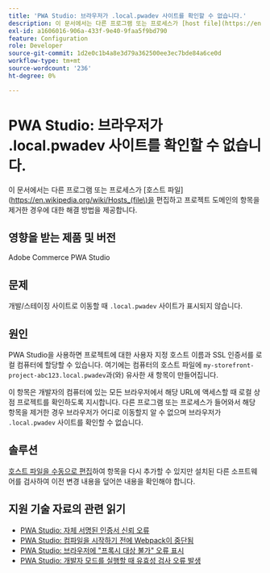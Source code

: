 ```yaml
---
title: 'PWA Studio: 브라우저가 .local.pwadev 사이트를 확인할 수 없습니다.'
description: 이 문서에서는 다른 프로그램 또는 프로세스가 [host file](https://en.wikipedia.org/wiki/Hosts_(file\)을 편집하고 프로젝트 도메인의 항목을 제거한 경우에 대한 해결 방법을 제공합니다.
exl-id: a1606016-906a-433f-9e40-9faa5f9bd790
feature: Configuration
role: Developer
source-git-commit: 1d2e0c1b4a8e3d79a362500ee3ec7bde84a6ce0d
workflow-type: tm+mt
source-wordcount: '236'
ht-degree: 0%

---
```


# PWA Studio: 브라우저가 .local.pwadev 사이트를 확인할 수 없습니다.

이 문서에서는 다른 프로그램 또는 프로세스가 [호스트 파일](https://en.wikipedia.org/wiki/Hosts_(file\)을 편집하고 프로젝트 도메인의 항목을 제거한 경우에 대한 해결 방법을 제공합니다.

## 영향을 받는 제품 및 버전

Adobe Commerce PWA Studio

## 문제

개발/스테이징 사이트로 이동할 때 `.local.pwadev` 사이트가 표시되지 않습니다.

## 원인

PWA Studio을 사용하면 프로젝트에 대한 사용자 지정 호스트 이름과 SSL 인증서를 로컬 컴퓨터에 할당할 수 있습니다. 여기에는 컴퓨터의 호스트 파일에 `my-storefront-project-abc123.local.pwadev`과(와) 유사한 새 항목이 만들어집니다.

이 항목은 개발자의 컴퓨터에 있는 모든 브라우저에서 해당 URL에 액세스할 때 로컬 상점 프로젝트를 확인하도록 지시합니다. 다른 프로그램 또는 프로세스가 들어와서 해당 항목을 제거한 경우 브라우저가 어디로 이동할지 알 수 없으며 브라우저가 `.local.pwadev` 사이트를 확인할 수 없습니다.

## 솔루션

[호스트 파일을 수동으로 편집](https://support.rackspace.com/how-to/modify-your-hosts-file/)하여 항목을 다시 추가할 수 있지만 설치된 다른 소프트웨어를 검사하여 이전 변경 내용을 덮어쓴 내용을 확인해야 합니다.

## 지원 기술 자료의 관련 읽기

* [PWA Studio: 자체 서명된 인증서 신뢰 오류](https://support.magento.com/hc/en-us/articles/360038973172)
* [PWA Studio: 컴파일을 시작하기 전에 Webpack이 중단됨](/help/troubleshooting/miscellaneous/pwa-studio-webpack-hangs-before-beginning-compilation.md)
* [PWA Studio: 브라우저에 &quot;프록시 대상 불가&quot; 오류 표시](/help/troubleshooting/miscellaneous/pwa-studio-browser-displays-cannot-proxy-to-error.md)
* [PWA Studio: 개발자 모드를 실행할 때 유효성 검사 오류 발생](/help/troubleshooting/miscellaneous/pwa-studio-validation-errors-when-running-developer-mode.md)
